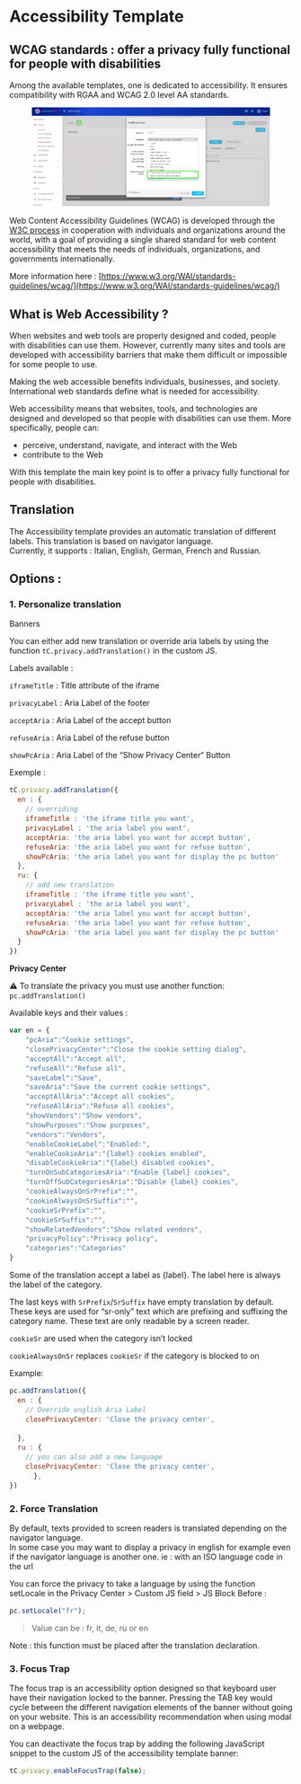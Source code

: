 # Accessibility Template

## WCAG standards : offer a privacy fully functional for people with disabilities



Among the available templates, one is dedicated to accessibility. It ensures compatibility with RGAA and WCAG 2.0 level AA standards.

<figure><img src="../../../../../.gitbook/assets/image (4).png" alt=""><figcaption></figcaption></figure>

Web Content Accessibility Guidelines (WCAG) is developed through the [W3C process](https://www.w3.org/WAI/standards-guidelines/w3c-process/) in cooperation with individuals and organizations around the world, with a goal of providing a single shared standard for web content accessibility that meets the needs of individuals, organizations, and governments internationally.

More information here : [https://www.w3.org/WAI/standards-guidelines/wcag/](https://www.w3.org/WAI/standards-guidelines/wcag/)

## **What is Web Accessibility ?**

When websites and web tools are properly designed and coded, people with disabilities can use them. However, currently many sites and tools are developed with accessibility barriers that make them difficult or impossible for some people to use.

Making the web accessible benefits individuals, businesses, and society. International web standards define what is needed for accessibility.

Web accessibility means that websites, tools, and technologies are designed and developed so that people with disabilities can use them. More specifically, people can:

* perceive, understand, navigate, and interact with the Web
* contribute to the Web

With this template the main key point is to offer a privacy fully functional for people with disabilities.

## Translation

The Accessibility template provides an automatic translation of different labels. This translation is based on navigator language.\
Currently, it supports : Italian, English, German, French and Russian.

## Options :

### 1. Personalize translation

Banners

You can either add new translation or override aria labels by using the function `tC.privacy.addTranslation()` in the custom JS.

Labels available :

`iframeTitle` : Title attribute of the iframe

`privacyLabel` : Aria Label of the footer

`acceptAria` : Aria Label of the accept button

`refuseAria` : Aria Label of the refuse button

`showPcAria` : Aria Label of the “Show Privacy Center“ Button

Exemple :

```javascript
tC.privacy.addTranslation({
  en : {
    // overriding
    iframeTitle : 'the iframe title you want',
    privacyLabel : 'the aria label you want',
    acceptAria: 'the aria label you want for accept button',
    refuseAria: 'the aria label you want for refuse button',
    showPcAria: 'the aria label you want for display the pc button'
  },
  ru: {
    // add new translation
    iframeTitle : 'the iframe title you want',
    privacyLabel : 'the aria label you want',
    acceptAria: 'the aria label you want for accept button',
    refuseAria: 'the aria label you want for refuse button',
    showPcAria: 'the aria label you want for display the pc button'
  }
})
```

**Privacy Center**

**⚠️** To translate the privacy you must use another function: `pc.addTranslation()`

Available keys and their values :

```javascript
var en = {
    "pcAria":"Cookie settings",
    "closePrivacyCenter":"Close the cookie setting dialog",
    "acceptAll":"Accept all",
    "refuseAll":"Refuse all",
    "saveLabel":"Save",
    "saveAria":"Save the current cookie settings",
    "acceptAllAria":"Accept all cookies",
    "refuseAllAria":"Refuse all cookies",
    "showVendors":"Show vendors",
    "showPurposes":"Show purposes",
    "vendors":"Vendors",
    "enableCookieLabel":"Enabled:",
    "enableCookieAria":"{label} cookies enabled",
    "disableCookieAria":"{label} disabled cookies",
    "turnOnSubCategoriesAria":"Enable {label} cookies",
    "turnOffSubCategoriesAria":"Disable {label} cookies",
    "cookieAlwaysOnSrPrefix":"",
    "cookieAlwaysOnSrSuffix":"",
    "cookieSrPrefix":"",
    "cookieSrSuffix":"",
    "showRelatedVendors":"Show related vendors",
    "privacyPolicy":"Privacy policy",
    "categories":"Categories"
}
```

Some of the translation accept a label as {label}. The label here is always the label of the category.

The last keys with `SrPrefix`/`SrSuffix` have empty translation by default. These keys are used for “sr-only” text which are prefixing and suffixing the category name. These text are only readable by a screen reader.

`cookieSr` are used when the category isn’t locked

`cookieAlwaysOnSr` replaces `cookieSr` if the category is blocked to on

Example:&#x20;

```javascript
pc.addTranslation({
  en : {
    // Override english Aria Label
    closePrivacyCenter: 'Close the privacy center', 

  },
  ru : {
    // you can also add a new language
    closePrivacyCenter: 'Close the privacy center',
      },
})
```

### 2. Force Translation

By default, texts provided to screen readers is translated depending on the navigator language.\
In some case you may want to display a privacy in english for example even if the navigator language is another one. ie : with an ISO language code in the url

You can force the privacy to take a language by using the function setLocale in the Privacy Center > Custom JS field > JS Block Before :

```javascript
pc.setLocale("fr");
```

> Value can be : fr, it, de, ru or en

Note : this function must be placed after the translation declaration.

### 3. Focus Trap

The focus trap is an accessibility option designed so that keyboard user have their navigation locked to the banner. Pressing the TAB key would cycle between the different navigation elements of the banner without going on your website. This is an accessibility recommendation when using modal on a webpage.

You can deactivate the focus trap by adding the following JavaScript snippet to the custom JS of the accessibility template banner:

```javascript
tC.privacy.enableFocusTrap(false);
```

